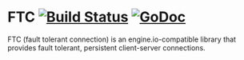FTC [![Build Status](https://travis-ci.org/poptip/ftc.svg?branch=master)](https://travis-ci.org/poptip/ftc) [![GoDoc](https://godoc.org/github.com/poptip/ftc?status.png)](https://godoc.org/github.com/poptip/ftc)
=========
FTC (fault tolerant connection) is an engine.io-compatible library that provides fault tolerant, persistent client-server connections.
